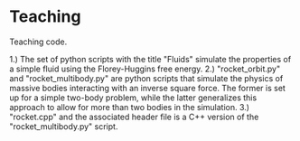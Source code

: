 # Teaching
Teaching code.

1.) The set of python scripts with the title "Fluids" simulate the properties of a simple fluid using the Florey-Huggins free energy.
2.) "rocket_orbit.py" and "rocket_multibody.py" are python scripts that simulate the physics of massive bodies interacting with an inverse square force. The former is set up for a simple two-body problem, while the latter generalizes this approach to allow for more than two bodies in the simulation.
3.) "rocket.cpp" and the associated header file is a C++ version of the "rocket_multibody.py" script.
